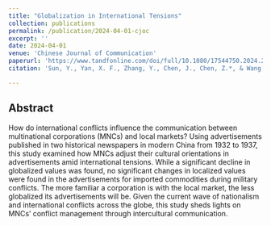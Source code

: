 ```yaml
---
title: "Globalization in International Tensions"
collection: publications
permalink: /publication/2024-04-01-cjoc
excerpt: ''
date: 2024-04-01
venue: 'Chinese Journal of Communication'
paperurl: 'https://www.tandfonline.com/doi/full/10.1080/17544750.2024.2354698'
citation: 'Sun, Y., Yan, X. F., Zhang, Y., Chen, J., Chen, Z.*, & Wang, C. J.* (2024). Globalization in international tensions: the impact of military conflicts on the cultural orientations of multinational corporations’ advertising in modern China (1932–1937). Chinese Journal of Communication, 1–19. https://doi.org/10.1080/17544750.2024.2354698'

---
```


## Abstract

How do international conflicts influence the communication between multinational corporations (MNCs) and local markets? Using advertisements published in two historical newspapers in modern China from 1932 to 1937, this study examined how MNCs adjust their cultural orientations in advertisements amid international tensions. While a significant decline in globalized values was found, no significant changes in localized values were found in the advertisements for imported commodities during military conflicts. The more familiar a corporation is with the local market, the less globalized its advertisements will be. Given the current wave of nationalism and international conflicts across the globe, this study sheds lights on MNCs’ conflict management through intercultural communication.

<!-- [Download paper here](http://academicpages.github.io/files/paper3.pdf) -->
